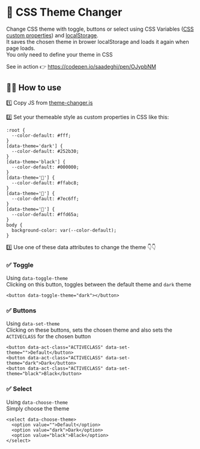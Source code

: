 # 🎨 CSS Theme Changer
Change CSS theme with toggle, buttons or select using CSS Variables ([CSS custom properties](https://developer.mozilla.org/en-US/docs/Web/CSS/--*)) and [localStorage](https://developer.mozilla.org/en-US/docs/Web/API/Window/localStorage).  
It saves the chosen theme in brower localStorage and loads it again when page loads.  
You only need to define your theme in CSS  
  
See in action 👉 https://codepen.io/saadeghi/pen/OJypbNM

## 👨‍💻 How to use ##  
  
1️⃣ Copy JS from [theme-changer.js](/theme-changer.js)  
  
2️⃣ Set your themeable style as custom properties in CSS like this:  
```
:root {
  --color-default: #fff;
}
[data-theme='dark'] {
  --color-default: #252b30;
}
[data-theme='black'] {
  --color-default: #000000;
}
[data-theme='🌸'] {
  --color-default: #ffabc8;
}
[data-theme='🐬'] {
  --color-default: #7ec6ff;
}
[data-theme='🐤'] {
  --color-default: #ffd65a;
}
body {
  background-color: var(--color-default);
}
```

  
  
3️⃣ Use one of these data attributes to change the theme 👇👇  
  ### ✅ Toggle ###  
  Using `data-toggle-theme`  
  Clicking on this button, toggles between the default theme and `dark` theme  
  ```
  <button data-toggle-theme="dark"></button>
  ```

  ### ✅ Buttons ###  
  Using `data-set-theme`  
  Clicking on these buttons, sets the chosen theme and also sets the `ACTIVECLASS` for the chosen button  

  ```
  <button data-act-class="ACTIVECLASS" data-set-theme="">Default</button>
  <button data-act-class="ACTIVECLASS" data-set-theme="dark">Dark</button>
  <button data-act-class="ACTIVECLASS" data-set-theme="black">Black</button>
  ```

  ### ✅ Select ###  
  Using `data-choose-theme`  
  Simply choose the theme  

  ```
  <select data-choose-theme>
    <option value="">Default</option>
    <option value="dark">Dark</option>
    <option value="black">Black</option>
  </select>
  ```
